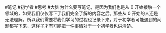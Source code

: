 #笔记 #初学者 #思考 #大脑 
为什么要写笔记，是因为我们也是从 0 开始接触一个领域的，如果我们仅仅写下了我们完全了解的内容之后。那些从 0 开始的人还是无法理解。所以我们需要将我们学习的过程也记录下来，对于初学者可能遇到的问题都写下来，这样子才有可能把一件事情对于一个初学者也讲清楚。
